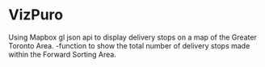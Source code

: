 # VizPuro
Using Mapbox gl json api to display delivery stops on a map of the Greater Toronto Area.
-function to show the total number of delivery stops made within the Forward Sorting Area.

